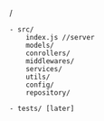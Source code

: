 

/

    - src/
        index.js //server
        models/
        conrollers/
        middlewares/
        services/
        utils/
        config/
        repository/

    - tests/ [later]